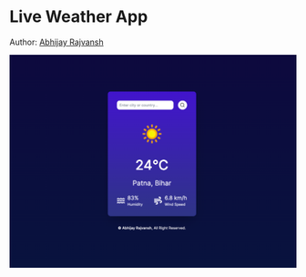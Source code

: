 # Live Weather App 

Author: [Abhijay Rajvansh](https://x.com/rajvanshtwt)

![WeatherAppRajvanshBuilds](./weather-app-rajvanshbuilds.png)